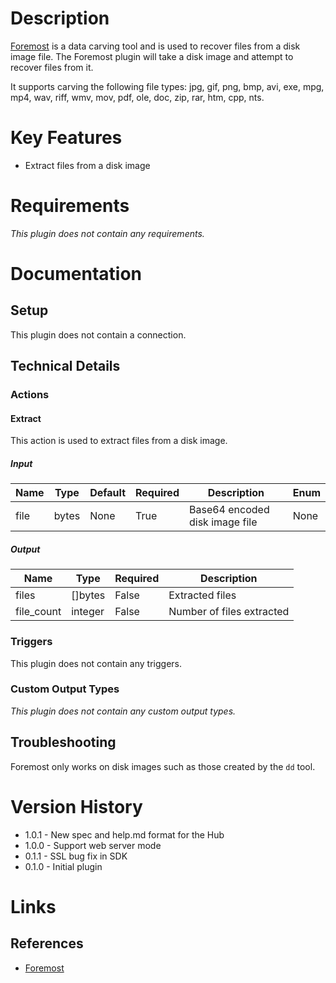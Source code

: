 # Description

[Foremost](http://foremost.sourceforge.net/) is a data carving tool and is used to recover files from a disk image file. The Foremost plugin will take a disk image and attempt to recover files from it.

It supports carving the following file types: jpg, gif, png, bmp, avi, exe, mpg, mp4, wav, riff, wmv, mov, pdf, ole, doc, zip, rar, htm, cpp, nts.

# Key Features

* Extract files from a disk image

# Requirements

_This plugin does not contain any requirements._

# Documentation

## Setup

This plugin does not contain a connection.

## Technical Details

### Actions

#### Extract

This action is used to extract files from a disk image.

##### Input

|Name|Type|Default|Required|Description|Enum|
|----|----|-------|--------|-----------|----|
|file|bytes|None|True|Base64 encoded disk image file|None|

##### Output

|Name|Type|Required|Description|
|----|----|--------|-----------|
|files|[]bytes|False|Extracted files|
|file_count|integer|False|Number of files extracted|

### Triggers

This plugin does not contain any triggers.

### Custom Output Types

_This plugin does not contain any custom output types._

## Troubleshooting

Foremost only works on disk images such as those created by the `dd` tool.

# Version History

* 1.0.1 - New spec and help.md format for the Hub
* 1.0.0 - Support web server mode
* 0.1.1 - SSL bug fix in SDK
* 0.1.0 - Initial plugin

# Links

## References

* [Foremost](http://foremost.sourceforge.net/)


